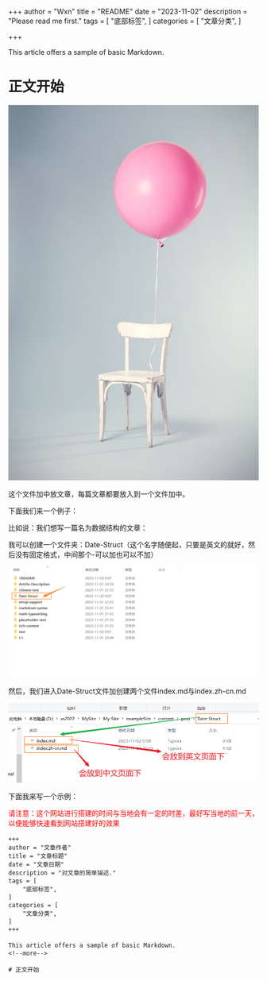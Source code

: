 +++
author = "Wxn"
title = "README"
date = "2023-11-02"
description = "Please read me first."
tags = [
	"底部标签",
]
categories = [
    "文章分类",
]

+++

This article offers a sample of basic Markdown.
<!--more-->

# 正文开始

![1698889516379](图片/1698889516379.png)

这个文件加中放文章，每篇文章都要放入到一个文件加中。

下面我们来一个例子：

比如说：我们想写一篇名为数据结构的文章：

我可以创建一个文件夹：Date-Struct（这个名字随便起，只要是英文的就好，然后没有固定格式，中间那个-可以加也可以不加）

![picture1](Picture/1698854881951.png)

然后，我们进入Date-Struct文件加创建两个文件index.md与index.zh-cn.md

![picture2](Picture/1698855011986.png)

下面我来写一个示例：

<font color=red>请注意：这个网站进行搭建的时间与当地会有一定的时差，最好写当地的前一天，以便能够快速看到网站搭建好的效果</font>

```
+++
author = "文章作者"
title = "文章标题"
date = "文章日期"
description = "对文章的简单描述."
tags = [
	"底部标签",
]
categories = [
    "文章分类",
]
+++

This article offers a sample of basic Markdown.
<!--more-->

# 正文开始
```




